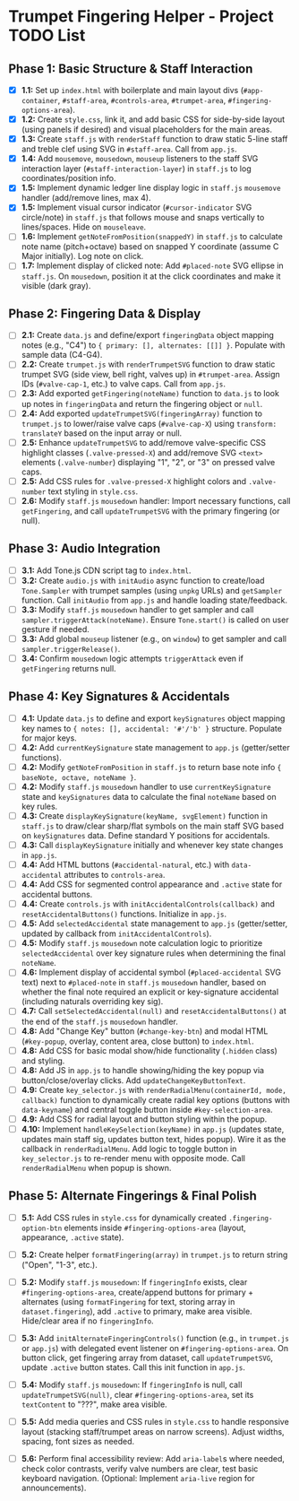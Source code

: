 # Trumpet Fingering Helper - Project TODO List

## Phase 1: Basic Structure & Staff Interaction

* [X] **1.1:** Set up `index.html` with boilerplate and main layout divs (`#app-container`, `#staff-area`, `#controls-area`, `#trumpet-area`, `#fingering-options-area`).
* [X] **1.2:** Create `style.css`, link it, and add basic CSS for side-by-side layout (using panels if desired) and visual placeholders for the main areas.
* [X] **1.3:** Create `staff.js` with `renderStaff` function to draw static 5-line staff and treble clef using SVG in `#staff-area`. Call from `app.js`.
* [X] **1.4:** Add `mousemove`, `mousedown`, `mouseup` listeners to the staff SVG interaction layer (`#staff-interaction-layer`) in `staff.js` to log coordinates/position info.
* [X] **1.5:** Implement dynamic ledger line display logic in `staff.js` `mousemove` handler (add/remove lines, max 4).
* [X] **1.5:** Implement visual cursor indicator (`#cursor-indicator` SVG circle/note) in `staff.js` that follows mouse and snaps vertically to lines/spaces. Hide on `mouseleave`.
* [ ] **1.6:** Implement `getNoteFromPosition(snappedY)` in `staff.js` to calculate note name (pitch+octave) based on snapped Y coordinate (assume C Major initially). Log note on click.
* [ ] **1.7:** Implement display of clicked note: Add `#placed-note` SVG ellipse in `staff.js`. On `mousedown`, position it at the click coordinates and make it visible (dark gray).

## Phase 2: Fingering Data & Display

* [ ] **2.1:** Create `data.js` and define/export `fingeringData` object mapping notes (e.g., "C4") to `{ primary: [], alternates: [[]] }`. Populate with sample data (C4-G4).
* [ ] **2.2:** Create `trumpet.js` with `renderTrumpetSVG` function to draw static trumpet SVG (side view, bell right, valves up) in `#trumpet-area`. Assign IDs (`#valve-cap-1`, etc.) to valve caps. Call from `app.js`.
* [ ] **2.3:** Add exported `getFingering(noteName)` function to `data.js` to look up notes in `fingeringData` and return the fingering object or `null`.
* [ ] **2.4:** Add exported `updateTrumpetSVG(fingeringArray)` function to `trumpet.js` to lower/raise valve caps (`#valve-cap-X`) using `transform: translateY` based on the input array or null.
* [ ] **2.5:** Enhance `updateTrumpetSVG` to add/remove valve-specific CSS highlight classes (`.valve-pressed-X`) and add/remove SVG `<text>` elements (`.valve-number`) displaying "1", "2", or "3" on pressed valve caps.
* [ ] **2.5:** Add CSS rules for `.valve-pressed-X` highlight colors and `.valve-number` text styling in `style.css`.
* [ ] **2.6:** Modify `staff.js` `mousedown` handler: Import necessary functions, call `getFingering`, and call `updateTrumpetSVG` with the primary fingering (or null).

## Phase 3: Audio Integration

* [ ] **3.1:** Add Tone.js CDN script tag to `index.html`.
* [ ] **3.2:** Create `audio.js` with `initAudio` async function to create/load `Tone.Sampler` with trumpet samples (using `unpkg` URLs) and `getSampler` function. Call `initAudio` from `app.js` and handle loading state/feedback.
* [ ] **3.3:** Modify `staff.js` `mousedown` handler to get sampler and call `sampler.triggerAttack(noteName)`. Ensure `Tone.start()` is called on user gesture if needed.
* [ ] **3.3:** Add global `mouseup` listener (e.g., on `window`) to get sampler and call `sampler.triggerRelease()`.
* [ ] **3.4:** Confirm `mousedown` logic attempts `triggerAttack` even if `getFingering` returns null.

## Phase 4: Key Signatures & Accidentals

* [ ] **4.1:** Update `data.js` to define and export `keySignatures` object mapping key names to `{ notes: [], accidental: '#'/'b' }` structure. Populate for major keys.
* [ ] **4.2:** Add `currentKeySignature` state management to `app.js` (getter/setter functions).
* [ ] **4.2:** Modify `getNoteFromPosition` in `staff.js` to return base note info `{ baseNote, octave, noteName }`.
* [ ] **4.2:** Modify `staff.js` `mousedown` handler to use `currentKeySignature` state and `keySignatures` data to calculate the final `noteName` based on key rules.
* [ ] **4.3:** Create `displayKeySignature(keyName, svgElement)` function in `staff.js` to draw/clear sharp/flat symbols on the main staff SVG based on `keySignatures` data. Define standard Y positions for accidentals.
* [ ] **4.3:** Call `displayKeySignature` initially and whenever key state changes in `app.js`.
* [ ] **4.4:** Add HTML buttons (`#accidental-natural`, etc.) with `data-accidental` attributes to `controls-area`.
* [ ] **4.4:** Add CSS for segmented control appearance and `.active` state for accidental buttons.
* [ ] **4.4:** Create `controls.js` with `initAccidentalControls(callback)` and `resetAccidentalButtons()` functions. Initialize in `app.js`.
* [ ] **4.5:** Add `selectedAccidental` state management to `app.js` (getter/setter, updated by callback from `initAccidentalControls`).
* [ ] **4.5:** Modify `staff.js` `mousedown` note calculation logic to prioritize `selectedAccidental` over key signature rules when determining the final `noteName`.
* [ ] **4.6:** Implement display of accidental symbol (`#placed-accidental` SVG text) next to `#placed-note` in `staff.js` `mousedown` handler, based on whether the final note required an explicit or key-signature accidental (including naturals overriding key sig).
* [ ] **4.7:** Call `setSelectedAccidental(null)` and `resetAccidentalButtons()` at the end of the `staff.js` `mousedown` handler.
* [ ] **4.8:** Add "Change Key" button (`#change-key-btn`) and modal HTML (`#key-popup`, overlay, content area, close button) to `index.html`.
* [ ] **4.8:** Add CSS for basic modal show/hide functionality (`.hidden` class) and styling.
* [ ] **4.8:** Add JS in `app.js` to handle showing/hiding the key popup via button/close/overlay clicks. Add `updateChangeKeyButtonText`.
* [ ] **4.9:** Create `key_selector.js` with `renderRadialMenu(containerId, mode, callback)` function to dynamically create radial key options (buttons with `data-keyname`) and central toggle button inside `#key-selection-area`.
* [ ] **4.9:** Add CSS for radial layout and button styling within the popup.
* [ ] **4.10:** Implement `handleKeySelection(keyName)` in `app.js` (updates state, updates main staff sig, updates button text, hides popup). Wire it as the callback in `renderRadialMenu`. Add logic to toggle button in `key_selector.js` to re-render menu with opposite mode. Call `renderRadialMenu` when popup is shown.

## Phase 5: Alternate Fingerings & Final Polish

* [ ] **5.1:** Add CSS rules in `style.css` for dynamically created `.fingering-option-btn` elements inside `#fingering-options-area` (layout, appearance, `.active` state).
* [ ] **5.2:** Create helper `formatFingering(array)` in `trumpet.js` to return string ("Open", "1-3", etc.).
* [ ] **5.2:** Modify `staff.js` `mousedown`: If `fingeringInfo` exists, clear `#fingering-options-area`, create/append buttons for primary + alternates (using `formatFingering` for text, storing array in `dataset.fingering`), add `.active` to primary, make area visible. Hide/clear area if no `fingeringInfo`.
* [ ] **5.3:** Add `initAlternateFingeringControls()` function (e.g., in `trumpet.js` or `app.js`) with delegated event listener on `#fingering-options-area`. On button click, get fingering array from dataset, call `updateTrumpetSVG`, update `.active` button states. Call this init function in `app.js`.
* [ ] **5.4:** Modify `staff.js` `mousedown`: If `fingeringInfo` is null, call `updateTrumpetSVG(null)`, clear `#fingering-options-area`, set its `textContent` to "???", make area visible.
* [ ] **5.5:** Add media queries and CSS rules in `style.css` to handle responsive layout (stacking staff/trumpet areas on narrow screens). Adjust widths, spacing, font sizes as needed.
* [ ] **5.6:** Perform final accessibility review: Add `aria-label`s where needed, check color contrasts, verify valve numbers are clear, test basic keyboard navigation. (Optional: Implement `aria-live` region for announcements).

